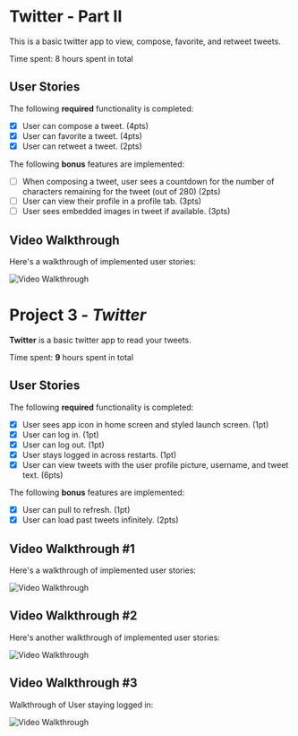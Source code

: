 
# Twitter - Part II

This is a basic twitter app to view, compose, favorite, and retweet tweets.

Time spent: 8 hours spent in total

## User Stories

The following **required** functionality is completed:

- [x] User can compose a tweet. (4pts)
- [x] User can favorite a tweet. (4pts)
- [x] User can retweet a tweet. (2pts)

The following **bonus** features are implemented:

- [ ] When composing a tweet, user sees a countdown for the number of characters remaining for the tweet (out of 280) (2pts)
- [ ] User can view their profile in a profile tab. (3pts)
- [ ] User sees embedded images in tweet if available. (3pts)

## Video Walkthrough

Here's a walkthrough of implemented user stories:

<img src='hhttps://media.giphy.com/media/h3vEwzHf87V9mqF8re/giphy.gif' title='Video Walkthrough' width='' alt='Video Walkthrough' />

# Project 3 - *Twitter*

**Twitter** is a basic twitter app to read your tweets.

Time spent: **9** hours spent in total

## User Stories

The following **required** functionality is completed:

- [x] User sees app icon in home screen and styled launch screen. (1pt)
- [x] User can log in. (1pt)
- [x] User can log out. (1pt)
- [x] User stays logged in across restarts. (1pt)
- [x] User can view tweets with the user profile picture, username, and tweet text. (6pts)

The following **bonus** features are implemented:

- [x] User can pull to refresh. (1pt)
- [x] User can load past tweets infinitely. (2pts)

## Video Walkthrough #1

Here's a walkthrough of implemented user stories:

<img src='https://media.giphy.com/media/D5yxUhAxmOaqDP71aI/giphy.gif' title='Video Walkthrough' width='' alt='Video Walkthrough' />

## Video Walkthrough #2

Here's another walkthrough of implemented user stories:

<img src='https://media.giphy.com/media/irAFT86CzBosvcllIt/giphy.gif' title='Video Walkthrough' width='' alt='Video Walkthrough' />

## Video Walkthrough #3

Walkthrough of User staying logged in:

<img src='https://media.giphy.com/media/3SCLUlcMVH2wvhUBUb/giphy.gif' title='Video Walkthrough' width='' alt='Video Walkthrough' />


